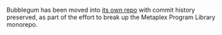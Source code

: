 Bubblegum has been moved into [its own repo](https://github.com/metaplex-foundation/mpl-bubblegum) with commit history preserved, as part of the effort to break up the Metaplex Program Library monorepo.
